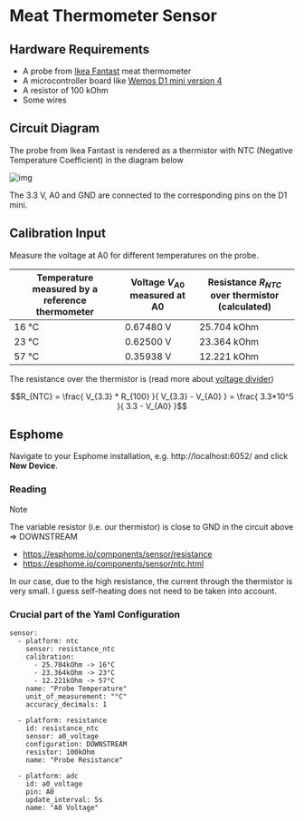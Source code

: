 # Meat Thermometer Sensor

## Hardware Requirements
* A probe from [Ikea Fantast](https://www.ikea.com/se/sv/p/fantast-stektermometer-timer-digital-svart-20103016/) meat thermometer
* A microcontroller board like [Wemos D1 mini version 4](https://www.wemos.cc/en/latest/d1/d1_mini.html)
* A resistor of 100 kOhm
* Some wires

## Circuit Diagram
The probe from Ikea Fantast is rendered as a thermistor with NTC (Negative Temperature Coefficient) in the diagram below

![img](circuit.svg)

The 3.3 V, A0 and GND are connected to the corresponding pins on the D1 mini.

## Calibration Input

Measure the voltage at A0 for different temperatures on the probe.

| Temperature measured by a reference thermometer | Voltage $V_{A0}$ measured at A0 | Resistance $R_{NTC}$ over thermistor (calculated) |
|-|-|-|
| 16 °C | 0.67480 V | 25.704 kOhm |
| 23 °C | 0.62500 V | 23.364 kOhm |
| 57 °C | 0.35938 V | 12.221 kOhm |

The resistance over the thermistor is (read more about [voltage divider](https://en.wikipedia.org/wiki/Voltage_divider#General_case))

$$R_{NTC} = \frac{ V_{3.3} * R_{100} }{ V_{3.3} - V_{A0} } = \frac{ 3.3*10^5 }{ 3.3 - V_{A0} }$$

## Esphome

Navigate to your Esphome installation, e.g. http://localhost:6052/ and click **New Device**.

### Reading
> [!NOTE]
> The variable resistor (i.e. our thermistor) is close to GND in the circuit above => DOWNSTREAM

* https://esphome.io/components/sensor/resistance
* https://esphome.io/components/sensor/ntc.html

In our case, due to the high resistance, the current through the thermistor is very small. I guess self-heating does not need to be taken into account.

### Crucial part of the Yaml Configuration
```
sensor:
  - platform: ntc
    sensor: resistance_ntc
    calibration:
      - 25.704kOhm -> 16°C
      - 23.364kOhm -> 23°C
      - 12.221kOhm -> 57°C
    name: "Probe Temperature"
    unit_of_measurement: "°C"
    accuracy_decimals: 1

  - platform: resistance
    id: resistance_ntc
    sensor: a0_voltage
    configuration: DOWNSTREAM
    resistor: 100kOhm
    name: "Probe Resistance"

  - platform: adc
    id: a0_voltage
    pin: A0
    update_interval: 5s
    name: "A0 Voltage"
```

